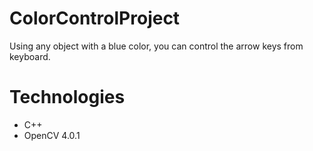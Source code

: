 # ColorControlProject

Using any object with a blue color, you can control the arrow keys from keyboard.

# Technologies

- C++
- OpenCV 4.0.1